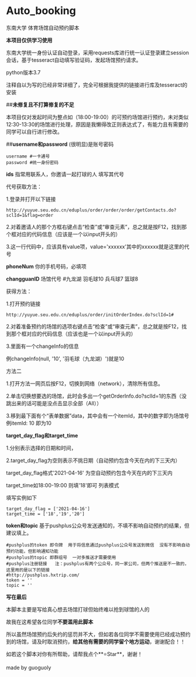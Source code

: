 # Auto_booking
东南大学 体育场馆自动预约脚本

**本项目仅供学习使用**

东南大学统一身份认证自动登录，采用requests库进行统一认证登录建立session会话，基于tesseract自动填写验证码，发起场馆预约请求。

python版本3.7

注释自以为写的已经非常详细了，完全可根据我提供的链接进行库及tesseract的安装

##**未修复且不打算修复的不足**

本项目仅对发起时间为整点如（18:00-19:00）的可预约场馆进行预约，未对类似12:30-13:30的场馆进行处理，原因是我懒得改正则表达式了，有能力且有需要的同学可以自行进行修改。

##**username和password**
(很明显)是账号密码
```
username #一卡通号
password #统一身份密码
```

**ids**
指常用联系人，你邀请一起打球的人 填写其代号

代号获取方法：

1.登录并打开以下链接
```
http://yuyue.seu.edu.cn/eduplus/order/order/order/getContacts.do?sclId=1&flag=order
```

2.对着邀请人的那个方框右键点击“检查”或“审查元素”，总之就是按F12，找到那个框对应的代码信息（应该是一个以input开头的）

3.这一行代码中，应该具有value项，value='xxxxxx'其中的xxxxxx就是这里的代号


**phoneNum**
你的手机号码，必填项

**changguanID**
场馆代号 #九龙湖 羽毛球10  兵乓球7  篮球8

获得方法：

1.打开预约链接

```
http://yuyue.seu.edu.cn/eduplus/order/initOrderIndex.do?sclId=1#
```

2.对着准备预约的场馆的选项右键点击“检查”或“审查元素”，总之就是按F12，找到那个框对应的代码信息（应该也是一个以input开头的）

3.里面有一个changeInfo的信息

例changeInfo(null, '10', '羽毛球（九龙湖）')就是10

方法二

1.打开方法一网页后按F12，切换到网络（network），清除所有信息。

2.单击切换想要选的场馆，此时会多出一个getOrderInfo.do?sclId=1的东西（没跳出来的话可能是没点击显示全部（All））

3.移到最下面有个“表单数据”data，其中会有一个itemId，其中的数字即为场馆号
例itemId: 10 即为10

**target_day_flag和target_time**

1.分别表示选择的日期和时间，

2.target_day_flag为空则表示不挑日期（自动预约包含今天在内的下三天内）

target_day_flag格式'2021-04-16'  为空自动预约包含今天在内的下三天内

target_time如18:00-19:00 则填'18'即可 列表模式

填写实例如下

```
target_day_flag = ['2021-04-16'] 
target_time = ['18','19','20'] 
```

**token和topic**
基于pushplus公众号发送通知的，不填不影响自动预约的结果，但建议填上。

```
#pushplus的token 即令牌  用于将信息通过pushplus公众号发送到微信  没有不影响自动预约功能，但影响通知功能
#pushplus的topic 即群组号  一对多推送才需要使用
#pushplus注册链接   注：pushplus有两个公众号，同一家公司，但两个推送是不一致的，这里用的是以下的链接
#http://pushplus.hxtrip.com/ 
token = ''
topic = ''
```


**写在最后**

本脚本主要是写给真心想去场馆打球但始终难以抢到球馆的人的

故我在这希望各位同学**不要滥用此脚本**

所以虽然场馆预约后失约的惩罚并不大，但如若各位同学不需要使用已经成功预约到的场馆，请及时取消预约，**给其他有需要的同学留个地方运动**，谢谢配合！！

如若这个脚本对你有所帮助，请帮我点个**⭐Star**，谢谢！

made by guoguoly
